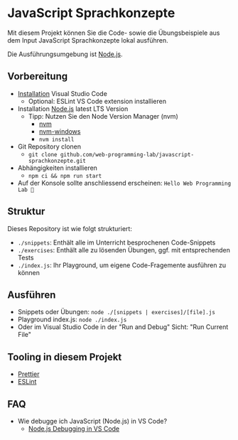 # JavaScript Sprachkonzepte

Mit diesem Projekt können Sie die Code- sowie die Übungsbeispiele aus dem Input JavaScript Sprachkonzepte lokal ausführen.

Die Ausführungsumgebung ist [Node.js](https://nodejs.org/).

## Vorbereitung

- [Installation](https://code.visualstudio.com/download) Visual Studio Code
  - Optional: ESLint VS Code extension installieren
- Installation [Node.js](https://nodejs.org/) latest LTS Version
  - Tipp: Nutzen Sie den Node Version Manager (nvm)
    - [nvm](https://github.com/nvm-sh/nvm)
    - [nvm-windows](https://github.com/coreybutler/nvm-windows)
    - `nvm install`
- Git Repository clonen
  - `git clone github.com/web-programming-lab/javascript-sprachkonzepte.git`
- Abhängigkeiten installieren
  - `npm ci && npm run start`
- Auf der Konsole sollte anschliessend erscheinen: `Hello Web Programming Lab 🤙`

## Struktur

Dieses Repository ist wie folgt strukturiert:

- `./snippets`: Enthält alle im Unterricht besprochenen Code-Snippets
- `./exercises`: Enthält alle zu lösenden Übungen, ggf. mit entsprechenden Tests
- `./index.js`: Ihr Playground, um eigene Code-Fragemente ausführen zu können

## Ausführen

- Snippets oder Übungen: `node ./[snippets | exercises]/[file].js`
- Playground index.js: `node ./index.js`
- Oder im Visual Studio Code in der "Run and Debug" Sicht: "Run Current File"

## Tooling in diesem Projekt

- [Prettier](https://prettier.io/)
- [ESLint](https://eslint.org/)

## FAQ

- Wie debugge ich JavaScript (Node.js) in VS Code?
  - [Node.js Debugging in VS Code](https://code.visualstudio.com/docs/nodejs/nodejs-debugging)
